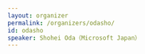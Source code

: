 ```yaml
---
layout: organizer
permalink: /organizers/odasho/
id: odasho
speaker: Shohei Oda（Microsoft Japan）
---
```

